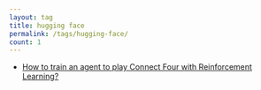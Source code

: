 ```yaml
---
layout: tag
title: hugging face
permalink: /tags/hugging-face/
count: 1
---
```


- [How to train an agent to play Connect Four with Reinforcement Learning?](https://clementbm.github.io/project/2023/03/29/reinforcement-learning-connect-four-rllib.html)
